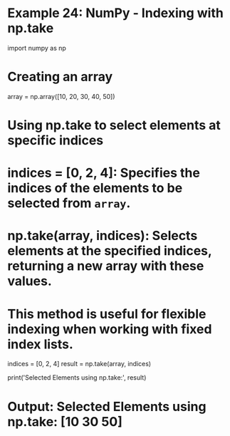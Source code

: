 # Example 24: NumPy - Indexing with np.take
import numpy as np

# Creating an array
array = np.array([10, 20, 30, 40, 50])

# Using np.take to select elements at specific indices
# indices = [0, 2, 4]: Specifies the indices of the elements to be selected from `array`.
# np.take(array, indices): Selects elements at the specified indices, returning a new array with these values.
# This method is useful for flexible indexing when working with fixed index lists.

indices = [0, 2, 4]
result = np.take(array, indices)

print('Selected Elements using np.take:', result)
# Output: Selected Elements using np.take: [10 30 50]

